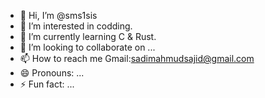 - 👋 Hi, I’m @sms1sis
- 👀 I’m interested in codding.
- 🌱 I’m currently learning C & Rust.
- 💞️ I’m looking to collaborate on ...
- 📫 How to reach me Gmail:sadimahmudsajid@gmail.com
- 😄 Pronouns: ...
- ⚡ Fun fact: ...

<!---
sadimahmud2004/sms1sis is a ✨ special ✨ repository because its `README.md` (this file) appears on your GitHub profile.
You can click the Preview link to take a look at your changes.
--->
